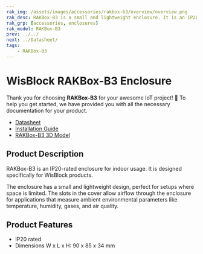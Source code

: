 ```yaml
---
rak_img: /assets/images/accessories/rakbox-b3/overview/overview.png
rak_desc: RAKBox-B3 is a small and lightweight enclosure. It is an IP20-rated enclosure for indoor usage.
rak_grp: [accessories, enclosures]
rak_model: RAKBox-B3
prev: ../../
next: ../Datasheet/
tags:
    - RAKBox-B3 
---
```


# WisBlock RAKBox-B3 Enclosure

Thank you for choosing **RAKBox-B3** for your awesome IoT project! 🎉 To help you get started, we have provided you with all the necessary documentation for your product.

- [Datasheet](../Datasheet/)
- [Installation Guide](../Installation/)
- [RAKBox-B3 3D Model](https://downloads.rakwireless.com/3D_File/Accessory/RAKBox-B3.stp)

## Product Description
RAKBox-B3 is an IP20-rated enclosure for indoor usage. It is designed specifically for WisBlock products.

The enclosure has a small and lightweight design, perfect for setups where space is limited. The slots in the cover allow airflow through the enclosure for applications that measure ambient environmental parameters like temperature, humidity, gases, and air quality.

## Product Features

- IP20 rated
- Dimensions W x L x H: 90 x 85 x 34&nbsp;mm
